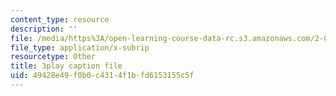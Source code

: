 ```yaml
---
content_type: resource
description: ''
file: /media/https%3A/open-learning-course-data-rc.s3.amazonaws.com/2-003sc-engineering-dynamics-fall-2011/49428e49f0b0c4314f1bfd6153155c5f_jROTMB142T0.srt
file_type: application/x-subrip
resourcetype: Other
title: 3play caption file
uid: 49428e49-f0b0-c431-4f1b-fd6153155c5f
---
```

